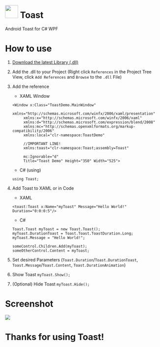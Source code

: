 # <img src="https://github.com/mrousavy/Toast/blob/master/ToastDemo/Resources/Toast_Icon.ico?raw=true" width="42"> Toast
Android Toast for C# WPF

# How to use
1. [Download the latest Library (.dll)](https://github.com/mrousavy/Toast/raw/master/Toast/bin/Release/Toast.dll)
2. Add the .dll to your Project 
(Right click `References` in the Project Tree View, click `Add References` and `Browse` to the `.dll` File)

3. Add the reference
   * XAML Window
   ```
   <Window x:Class="ToastDemo.MainWindow"
        xmlns="http://schemas.microsoft.com/winfx/2006/xaml/presentation"
        xmlns:x="http://schemas.microsoft.com/winfx/2006/xaml"
        xmlns:d="http://schemas.microsoft.com/expression/blend/2008"
        xmlns:mc="http://schemas.openxmlformats.org/markup-compatibility/2006"
        xmlns:local="clr-namespace:ToastDemo"

        //IMPORTANT LINE!
        xmlns:toast="clr-namespace:Toast;assembly=Toast"

        mc:Ignorable="d"
        Title="Toast Demo" Height="350" Width="525">
   ```

   * C# (using)
   ```
   using Toast;
   ```

4. Add Toast to XAML or in Code

   * XAML
   ```
   <toast:Toast x:Name="myToast" Message="Hello World!" Duration="0:0:0:5"/>
   ```

   * C#
   ```
   Toast.Toast myToast = new Toast.Toast();
   myToast.DurationToast = Toast.Toast.ToastDuration.Long;
   myToast.Message = "Hello World!";
   
   someControl.Children.Add(myToast);
   someOtherControl.Content = myToast;
   ```

5. Set desired Parameters (`Toast.Duration`/`Toast.DurationToast`, `Toast.Message`/`Toast.Content`, `Toast.DurationAnimation`)
6. Show Toast `myToast.Show();`
7. (Optional) Hide Toast `myToast.Hide();`

# Screenshot
<img src="http://i.imgur.com/l5ACUtr.png">

# Thanks for using Toast!
